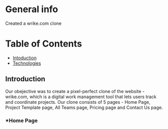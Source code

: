 # General info
Created a wrike.com clone

# Table of Contents
* [Intoduction](#introduction)
* [Technologies](#technologies)

## Introduction
Our obejective was to create a pixel-perfect clone of the website - wrike.com, which is a digital work management tool that lets users track and coordinate projects.
Our clone consists of 5 pages - Home Page, Project Template page, All Teams page, Pricing page and Contact Us page.

### *Home Page
